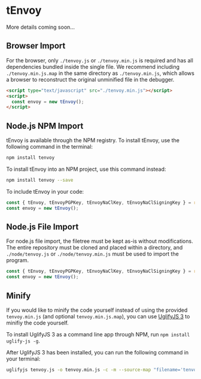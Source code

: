 # tEnvoy

More details coming soon...

## Browser Import
For the browser, only `./tenvoy.js` or `./tenvoy.min.js` is required and has all dependencies bundled inside the single file. We recommend including `./tenvoy.min.js.map` in the same directory as `./tenvoy.min.js`, which allows a browser to reconstruct the original unminified file in the debugger.

```html
<script type="text/javascript" src="./tenvoy.min.js"></script>
<script>
  const envoy = new tEnvoy();
</script>
```

## Node.js NPM Import
tEnvoy is available through the NPM registry. To install tEnvoy, use the following command in the terminal:
```bash
npm install tenvoy
```
To install tEnvoy into an NPM project, use this command instead:
```bash
npm install tenvoy --save
```
To include tEnvoy in your code:
```javascript
const { tEnvoy, tEnvoyPGPKey, tEnvoyNaClKey, tEnvoyNaClSigningKey } = require("tenvoy");
const envoy = new tEnvoy();
```

## Node.js File Import
For node.js file import, the filetree must be kept as-is without modifications. The entire repository must be cloned and placed within a directory, and `./node/tenvoy.js` or `./node/tenvoy.min.js` must be used to import the program.

```javascript
const { tEnvoy, tEnvoyPGPKey, tEnvoyNaClKey, tEnvoyNaClSigningKey } = require("./node/tenvoy.min.js");
const envoy = new tEnvoy();
```

## Minify
If you would like to minify the code yourself instead of using the provided `tenvoy.min.js` (and optional `tenvoy.min.js.map`), you can use [UglifyJS 3](https://github.com/mishoo/UglifyJS) to minifiy the code yourself.

To install UglifyJS 3 as a command line app through NPM, run `npm install uglify-js -g`.

After UglifyJS 3 has been installed, you can run the following command in your terminal:
```bash
uglifyjs tenvoy.js -o tenvoy.min.js -c -m --source-map "filename='tenvoy.min.js.map',url='tenvoy.min.js.map'"
```
